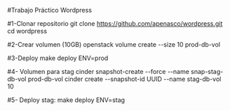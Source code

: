 #Trabajo Práctico Wordpress

#1-Clonar repositorio
	git clone https://github.com/apenasco/wordpress.git
	cd wordpress

#2-Crear volumen (10GB)
	openstack volume create --size 10 prod-db-vol

#3-Deploy
	make deploy ENV=prod

#4- Volumen para stag
	cinder snapshot-create --force --name snap-stag-db-vol prod-db-vol
	cinder create --snapshot-id UUID --name stag-db-vol 10

#5- Deploy stag:
	make deploy ENV=stag

